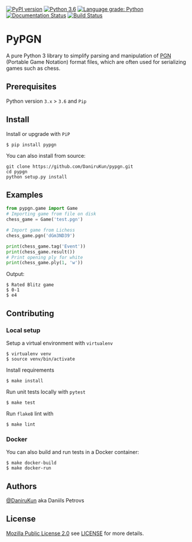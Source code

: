 [![PyPI version](https://badge.fury.io/py/pypgn.svg)](https://badge.fury.io/py/pypgn)
[![Python 3.6](https://img.shields.io/badge/python-3.6-blue.svg)](https://www.python.org/downloads/release/python-360/)
[![Language grade: Python](https://img.shields.io/lgtm/grade/python/g/DaniruKun/pypgn.svg?logo=lgtm&logoWidth=18)](https://lgtm.com/projects/g/DaniruKun/pypgn/context:python)
[![Documentation Status](https://readthedocs.org/projects/pypgn/badge/?version=latest)](https://pypgn.readthedocs.io/en/latest/?badge=latest)
[![Build Status](https://travis-ci.org/DaniruKun/pypgn.svg?branch=master)](https://travis-ci.org/DaniruKun/pypgn)
# PyPGN
A pure Python 3 library to simplify parsing and manipulation of [PGN](http://portablegamenotation.com/FIDE.html) (Portable Game Notation) format files, which are often used for serializing games such as chess.

## Prerequisites

Python version `3.x` > `3.6` and `Pip`

## Install

Install or upgrade with `PiP`

```shell script
$ pip install pypgn 
```

You can also install from source:

```shell script
git clone https://github.com/DaniruKun/pypgn.git
cd pypgn
python setup.py install
```

## Examples

```python
from pypgn.game import Game
# Importing game from file on disk
chess_game = Game('test.pgn')

# Import game from Lichess
chess_game.pgn('dGm3ND39')

print(chess_game.tag('Event'))
print(chess_game.result())
# Print opening ply for white
print(chess_game.ply(1, 'w'))
```

Output:
```shell script
$ Rated Blitz game
$ 0-1
$ e4
```

## Contributing

### Local setup
Setup a virtual environment with `virtualenv`
```shell script
$ virtualenv venv
$ source venv/bin/activate
```

Install requirements
```shell script
$ make install
```

Run unit tests locally with `pytest`
```shell script
$ make test
```

Run `flake8` lint with
```shell script
$ make lint
```

### Docker

You can also build and run tests in a Docker container:
```shell script
$ make docker-build
$ make docker-run
```
## Authors

[@DaniruKun](https://github.com/DaniruKun) aka Daniils Petrovs

## License
[Mozilla Public License 2.0](https://opensource.org/licenses/MPL-2.0) see [LICENSE](LICENSE) for more details.